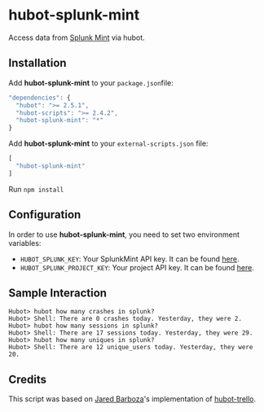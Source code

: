 hubot-splunk-mint
=================
Access data from [Splunk Mint](http://mint.splunk.com) via hubot.


## Installation

Add **hubot-splunk-mint** to your `package.json`file:

```javascript
"dependencies": {
  "hubot": ">= 2.5.1",
  "hubot-scripts": ">= 2.4.2",
  "hubot-splunk-mint": "*"
}
```

Add **hubot-splunk-mint** to your `external-scripts.json` file:

```javascript
[
  "hubot-splunk-mint"
]
```
Run `npm install`

## Configuration

In order to use **hubot-splunk-mint**, you need to set two environment variables:

- `HUBOT_SPLUNK_KEY`: Your SplunkMint API key. It can be found [here](https://mint.splunk.com/account).
- `HUBOT_SPLUNK_PROJECT_KEY`: Your project API key. It can be found [here](https://mint.splunk.com/dashboard).

## Sample Interaction

```
Hubot> hubot how many crashes in splunk?
Hubot> Shell: There are 0 crashes today. Yesterday, they were 2.
Hubot> hubot how many sessions in splunk?
Hubot> Shell: There are 17 sessions today. Yesterday, they were 29.
Hubot> hubot how many uniques in splunk?
Hubot> Shell: There are 12 unique_users today. Yesterday, they were 20.
```

## Credits

This script was based on [Jared Barboza](http://github.com/codeimpossible)'s implementation of [hubot-trello](https://github.com/hubot-scripts/hubot-trello/).
